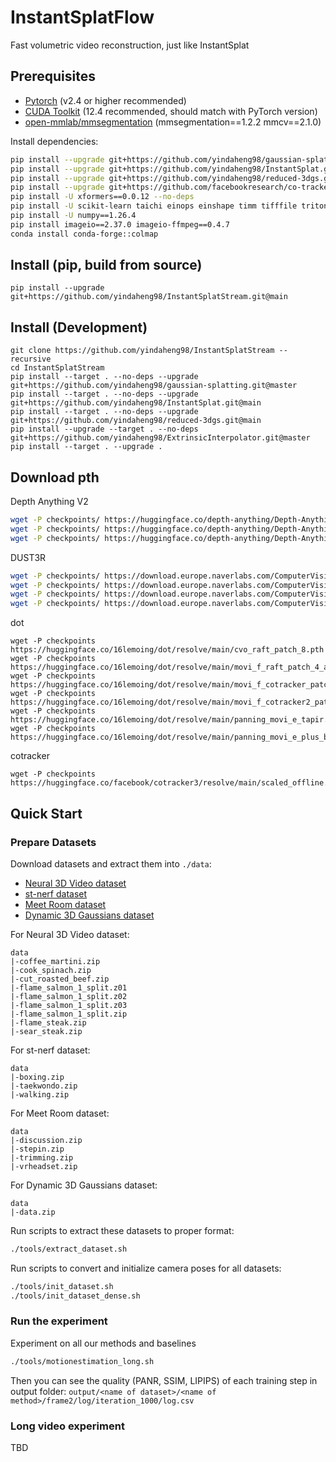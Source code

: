 # InstantSplatFlow

Fast volumetric video reconstruction, just like InstantSplat

## Prerequisites

* [Pytorch](https://pytorch.org/) (v2.4 or higher recommended)
* [CUDA Toolkit](https://developer.nvidia.com/cuda-12-4-0-download-archive) (12.4 recommended, should match with PyTorch version)
* [open-mmlab/mmsegmentation](https://github.com/open-mmlab/mmsegmentation) (mmsegmentation==1.2.2 mmcv==2.1.0)

Install dependencies:
```sh
pip install --upgrade git+https://github.com/yindaheng98/gaussian-splatting.git@master
pip install --upgrade git+https://github.com/yindaheng98/InstantSplat.git@main
pip install --upgrade git+https://github.com/yindaheng98/reduced-3dgs.git@main
pip install --upgrade git+https://github.com/facebookresearch/co-tracker.git@main
pip install -U xformers==0.0.12 --no-deps
pip install -U scikit-learn taichi einops einshape timm tifffile triton jaxtyping
pip install -U numpy==1.26.4
pip install imageio==2.37.0 imageio-ffmpeg==0.4.7
conda install conda-forge::colmap
```

## Install (pip, build from source)

```shell
pip install --upgrade git+https://github.com/yindaheng98/InstantSplatStream.git@main
```

## Install (Development)

```shell
git clone https://github.com/yindaheng98/InstantSplatStream --recursive
cd InstantSplatStream
pip install --target . --no-deps --upgrade git+https://github.com/yindaheng98/gaussian-splatting.git@master
pip install --target . --no-deps --upgrade git+https://github.com/yindaheng98/InstantSplat.git@main
pip install --target . --no-deps --upgrade git+https://github.com/yindaheng98/reduced-3dgs.git@main
pip install --upgrade --target . --no-deps git+https://github.com/yindaheng98/ExtrinsicInterpolator.git@master
pip install --target . --upgrade .
```

## Download pth

Depth Anything V2
```sh
wget -P checkpoints/ https://huggingface.co/depth-anything/Depth-Anything-V2-Small/resolve/main/depth_anything_v2_vits.pth
wget -P checkpoints/ https://huggingface.co/depth-anything/Depth-Anything-V2-Base/resolve/main/depth_anything_v2_vitb.pth
wget -P checkpoints/ https://huggingface.co/depth-anything/Depth-Anything-V2-Large/resolve/main/depth_anything_v2_vitl.pth
```

DUST3R
```sh
wget -P checkpoints/ https://download.europe.naverlabs.com/ComputerVision/DUSt3R/DUSt3R_ViTLarge_BaseDecoder_224_linear.pth
wget -P checkpoints/ https://download.europe.naverlabs.com/ComputerVision/DUSt3R/DUSt3R_ViTLarge_BaseDecoder_512_linear.pth
wget -P checkpoints/ https://download.europe.naverlabs.com/ComputerVision/DUSt3R/DUSt3R_ViTLarge_BaseDecoder_512_dpt.pth
wget -P checkpoints/ https://download.europe.naverlabs.com/ComputerVision/MASt3R/MASt3R_ViTLarge_BaseDecoder_512_catmlpdpt_metric.pth
```

dot
```shell
wget -P checkpoints https://huggingface.co/16lemoing/dot/resolve/main/cvo_raft_patch_8.pth
wget -P checkpoints https://huggingface.co/16lemoing/dot/resolve/main/movi_f_raft_patch_4_alpha.pth
wget -P checkpoints https://huggingface.co/16lemoing/dot/resolve/main/movi_f_cotracker_patch_4_wind_8.pth
wget -P checkpoints https://huggingface.co/16lemoing/dot/resolve/main/movi_f_cotracker2_patch_4_wind_8.pth
wget -P checkpoints https://huggingface.co/16lemoing/dot/resolve/main/panning_movi_e_tapir.pth
wget -P checkpoints https://huggingface.co/16lemoing/dot/resolve/main/panning_movi_e_plus_bootstapir.pth
```

cotracker
```shell
wget -P checkpoints https://huggingface.co/facebook/cotracker3/resolve/main/scaled_offline.pth
```

## Quick Start

### Prepare Datasets

Download datasets and extract them into `./data`:

* [Neural 3D Video dataset](https://github.com/facebookresearch/Neural_3D_Video/releases/tag/v1.0)
* [st-nerf dataset](https://hkustconnect-my.sharepoint.com/:f:/g/personal/xliufe_connect_ust_hk/EjqArjZxmmtDplj_IrwlUq0BMUyG69zr5YqXFBxgku4rRQ?e=n2fSBs)
* [Meet Room dataset](https://drive.google.com/drive/folders/1lNmQ6_ykyKjT6UKy-SnqWoSlI5yjh3l_)
* [Dynamic 3D Gaussians dataset](https://omnomnom.vision.rwth-aachen.de/data/Dynamic3DGaussians/data.zip)

For Neural 3D Video dataset:
```
data
|-coffee_martini.zip
|-cook_spinach.zip
|-cut_roasted_beef.zip
|-flame_salmon_1_split.z01
|-flame_salmon_1_split.z02
|-flame_salmon_1_split.z03
|-flame_salmon_1_split.zip
|-flame_steak.zip
|-sear_steak.zip
```

For st-nerf dataset:
```
data
|-boxing.zip
|-taekwondo.zip
|-walking.zip
```

For Meet Room dataset:
```
data
|-discussion.zip
|-stepin.zip
|-trimming.zip
|-vrheadset.zip
```

For Dynamic 3D Gaussians dataset:
```
data
|-data.zip
```

Run scripts to extract these datasets to proper format:
```sh
./tools/extract_dataset.sh
```

Run scripts to convert and initialize camera poses for all datasets:
```sh
./tools/init_dataset.sh
./tools/init_dataset_dense.sh
```

### Run the experiment

Experiment on all our methods and baselines
```sh
./tools/motionestimation_long.sh
```

Then you can see the quality (PANR, SSIM, LIPIPS) of each training step in output folder: `output/<name of dataset>/<name of method>/frame2/log/iteration_1000/log.csv`

### Long video experiment

TBD